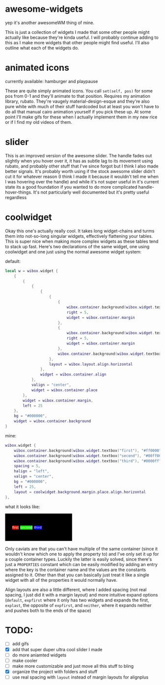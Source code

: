 # awesome-widgets

yep it's another awesomeWM thing of mine.

This is just a collection of widgets I made that some other people might
actually like because they're kinda useful. I will probably continue adding to
this as I make more widgets that other people might find useful. I'll also
outline what each of the widgets do.

# animated icons

currently available: hamburger and playpause

These are quite simply animated icons. You call `set(self, pos)` for some pos
from 0-1 and they'll animate to that position. Requires my animation library,
rubato. They're vaugely material-design-esque and they're also pure white with
much of their stuff hardcoded but at least you won't have to do all that manual
cairo animation yourself if you pick these up. At some point I'll make gifs for
these when I actually implement them in my new rice or if I find my old videos
of them.

# slider

This is an improved version of the awesome slider. The handle fades out
slightly when you hover over it, it has as subtle lag to its movement using
rubato, and probably other stuff that I've since forgot but I think I also made
better signals. It's probably worth using if the stock awesome slider didn't
cut it for whatever reason (I think I made it because it wouldn't tell me when
I was hovering over the handle) and while it's not super useful in it's current
state its a good foundation if you wanted to do more complicated
handle-hover-things. It's not particularly well documented but it's pretty
useful regardless

# coolwidget

Okay this one's actually really cool. It takes long widget-chains and turms
them into not-so-long singular widgets, effectively flattening your tables.
This is super nice when making more complex widgets as these tables tend to
stack up fast. Here's two declarations of the same widget, one using coolwidget
and one just using the normal awesome widget system:

default:
```lua
local w = wibox.widget {
	{
		{
			{
				{
					{
						{
							wibox.container.background(wibox.widget.textbox("first"), "#ff0000"),
							right = 5,
							widget = wibox.container.margin
						},
						{
							wibox.container.background(wibox.widget.textbox("second"), "#00ff00"),
							right = 5,
							widget = wibox.container.margin
						},
						wibox.container.background(wibox.widget.textbox("third"), "#0000ff")
					},
					layout = wibox.layout.align.horizontal
				},
				widget = wibox.container.align
			},
			valign = "center",
			widget = wibox.container.place
		},
		widget = wibox.container.margin,
		left = 25
	},
	bg = "#000000",
	widget = wibox.container.background
}
```

mine:
```lua
wibox.widget {
	wibox.container.background(wibox.widget.textbox("first"), "#ff0000"),
	wibox.container.background(wibox.widget.textbox("second"), "#00ff00"),
	wibox.container.background(wibox.widget.textbox("third"), "#0000ff"),
	spacing = 5,
	halign = "left",
	valign = "center",
	bg = "#000000",
	left = 25,
	layout = coolwidget.background.margin.place.align.horizontal
},
```

what it looks like:

![cool widget](./images/example_coolwidget.png)

Only caviats are that you can't have multiple of the same container (since it
wouldn't know which one to apply the property to) and I've only set it up for a
couple container types. Luckily the latter is easily solved, since there's just
a `PROPERTIES` constant which can be easily modified by adding an entry where
the key is the container name and the values are the constants assigned to it.
Other than that you can basically just treat it like a single widget with all
of the properties it would normally have.

Align layouts are also a little different, where I added spacing (not real
spacing, I just did it with a margin layout) and more intuitive expand options
(`default`, `expfirst` where it only has two widgets and expands the first,
`explast`, the opposite of `expfirst`, and `neither`, where it expands neither and
pushes both to the ends of the space)


# TODO:
- [ ] add gifs
- [X] add that super duper ultra cool slider I made
- [ ] do more aniamted widgets
- [ ] make cooler
- [ ] make more customizable and just move all this stuff to bling
- [X] organize the project with folders and stuff
- [ ] use real spacing with `layout` instead of margin layouts for alignplus
